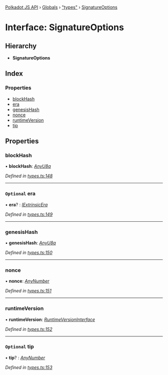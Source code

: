 [Polkadot JS API](../README.md) › [Globals](../globals.md) › ["types"](../modules/_types_.md) › [SignatureOptions](_types_.signatureoptions.md)

# Interface: SignatureOptions

## Hierarchy

* **SignatureOptions**

## Index

### Properties

* [blockHash](_types_.signatureoptions.md#blockhash)
* [era](_types_.signatureoptions.md#optional-era)
* [genesisHash](_types_.signatureoptions.md#genesishash)
* [nonce](_types_.signatureoptions.md#nonce)
* [runtimeVersion](_types_.signatureoptions.md#runtimeversion)
* [tip](_types_.signatureoptions.md#optional-tip)

## Properties

###  blockHash

• **blockHash**: *[AnyU8a](../modules/_types_.md#anyu8a)*

*Defined in [types.ts:148](https://github.com/polkadot-js/api/blob/155fd0f8b1/packages/types/src/types.ts#L148)*

___

### `Optional` era

• **era**? : *[IExtrinsicEra](_types_.iextrinsicera.md)*

*Defined in [types.ts:149](https://github.com/polkadot-js/api/blob/155fd0f8b1/packages/types/src/types.ts#L149)*

___

###  genesisHash

• **genesisHash**: *[AnyU8a](../modules/_types_.md#anyu8a)*

*Defined in [types.ts:150](https://github.com/polkadot-js/api/blob/155fd0f8b1/packages/types/src/types.ts#L150)*

___

###  nonce

• **nonce**: *[AnyNumber](../modules/_types_.md#anynumber)*

*Defined in [types.ts:151](https://github.com/polkadot-js/api/blob/155fd0f8b1/packages/types/src/types.ts#L151)*

___

###  runtimeVersion

• **runtimeVersion**: *[RuntimeVersionInterface](_types_.runtimeversioninterface.md)*

*Defined in [types.ts:152](https://github.com/polkadot-js/api/blob/155fd0f8b1/packages/types/src/types.ts#L152)*

___

### `Optional` tip

• **tip**? : *[AnyNumber](../modules/_types_.md#anynumber)*

*Defined in [types.ts:153](https://github.com/polkadot-js/api/blob/155fd0f8b1/packages/types/src/types.ts#L153)*
